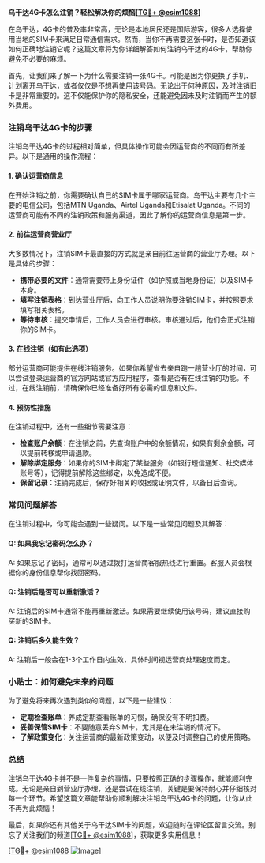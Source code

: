**乌干达4G卡怎么注销？轻松解决你的烦恼[[TG💪+ @esim1088](https://t.me/s/esim1088)]**

在乌干达，4G卡的普及率非常高，无论是本地居民还是国际游客，很多人选择使用当地的SIM卡来满足日常通信需求。然而，当你不再需要这张卡时，是否知道该如何正确地注销它呢？这篇文章将为你详细解答如何注销乌干达的4G卡，帮助你避免不必要的麻烦。

首先，让我们来了解一下为什么需要注销一张4G卡。可能是因为你更换了手机、计划离开乌干达，或者仅仅是不想再使用该号码。无论出于何种原因，及时注销旧卡是非常重要的。这不仅能保护你的隐私安全，还能避免因未及时注销而产生的额外费用。

### 注销乌干达4G卡的步骤

注销乌干达4G卡的过程相对简单，但具体操作可能会因运营商的不同而有所差异。以下是通用的操作流程：

#### 1. 确认运营商信息

在开始注销之前，你需要确认自己的SIM卡属于哪家运营商。乌干达主要有几个主要的电信公司，包括MTN Uganda、Airtel Uganda和Etisalat Uganda。不同的运营商可能有不同的注销政策和服务渠道，因此了解你的运营商信息是第一步。

#### 2. 前往运营商营业厅

大多数情况下，注销SIM卡最直接的方式就是亲自前往运营商的营业厅办理。以下是具体的步骤：

- **携带必要的文件**：通常需要带上身份证件（如护照或当地身份证）以及SIM卡本身。
- **填写注销表格**：到达营业厅后，向工作人员说明你要注销SIM卡，并按照要求填写相关表格。
- **等待审核**：提交申请后，工作人员会进行审核。审核通过后，他们会正式注销你的SIM卡。

#### 3. 在线注销（如有此选项）

部分运营商可能提供在线注销服务。如果你希望省去亲自跑一趟营业厅的时间，可以尝试登录运营商的官方网站或官方应用程序，查看是否有在线注销的功能。不过，在线注销前，请确保你已经准备好所有必需的信息和文件。

#### 4. 预防性措施

在注销过程中，还有一些细节需要注意：

- **检查账户余额**：在注销之前，先查询账户中的余额情况，如果有剩余金额，可以提前转移或申请退款。
- **解除绑定服务**：如果你的SIM卡绑定了某些服务（如银行短信通知、社交媒体账号等），记得提前解除这些绑定，以免造成不便。
- **保留记录**：注销完成后，保存好相关的收据或证明文件，以备日后查询。

### 常见问题解答

在注销过程中，你可能会遇到一些疑问。以下是一些常见问题及其解答：

#### Q: 如果我忘记密码怎么办？

A: 如果忘记了密码，通常可以通过拨打运营商客服热线进行重置。客服人员会根据你的身份信息帮你找回密码。

#### Q: 注销后是否可以重新激活？

A: 注销后的SIM卡通常不能再重新激活。如果需要继续使用该号码，建议直接购买新的SIM卡。

#### Q: 注销后多久能生效？

A: 注销后一般会在1-3个工作日内生效，具体时间视运营商处理速度而定。

### 小贴士：如何避免未来的问题

为了避免将来再次遇到类似的问题，以下是一些建议：

- **定期检查账单**：养成定期查看账单的习惯，确保没有不明扣费。
- **妥善保管SIM卡**：不要随意丢弃SIM卡，尤其是在未注销的情况下。
- **了解政策变化**：关注运营商的最新政策变动，以便及时调整自己的使用策略。

### 总结

注销乌干达4G卡并不是一件复杂的事情，只要按照正确的步骤操作，就能顺利完成。无论是亲自到营业厅办理，还是尝试在线注销，关键是要保持耐心并仔细核对每一个环节。希望这篇文章能帮助你顺利解决注销乌干达4G卡的问题，让你从此不再为此烦恼！

最后，如果你还有其他关于乌干达SIM卡的问题，欢迎随时在评论区留言交流。别忘了关注我们的频道[[TG💪+ @esim1088](https://t.me/s/esim1088)]，获取更多实用信息！ 

[[TG💪+ @esim1088](https://t.me/s/esim1088) ![Image](https://i.postimg.cc/4NQfJmqS/Snipaste-2025-05-13-00-14-12.png)]